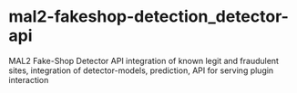 # mal2-fakeshop-detection_detector-api
MAL2 Fake-Shop Detector API integration of known legit and fraudulent sites, integration of detector-models, prediction, API for serving plugin interaction  
